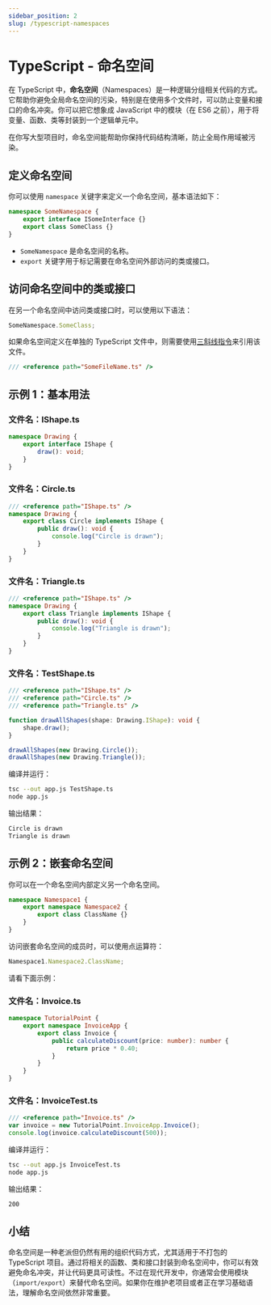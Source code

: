 ```yaml
---
sidebar_position: 2
slug: /typescript-namespaces
---
```


# TypeScript - 命名空间

在 TypeScript 中，**命名空间**（Namespaces）是一种逻辑分组相关代码的方式。它帮助你避免全局命名空间的污染，特别是在使用多个文件时，可以防止变量和接口的命名冲突。你可以把它想象成 JavaScript 中的模块（在 ES6 之前），用于将变量、函数、类等封装到一个逻辑单元中。

在你写大型项目时，命名空间能帮助你保持代码结构清晰，防止全局作用域被污染。



## 定义命名空间

你可以使用 `namespace` 关键字来定义一个命名空间，基本语法如下：

```typescript
namespace SomeNamespace {
    export interface ISomeInterface {}
    export class SomeClass {}
}
```

- `SomeNamespace` 是命名空间的名称。
- `export` 关键字用于标记需要在命名空间外部访问的类或接口。



## 访问命名空间中的类或接口

在另一个命名空间中访问类或接口时，可以使用以下语法：

```typescript
SomeNamespace.SomeClass;
```

如果命名空间定义在单独的 TypeScript 文件中，则需要使用[三斜线指令](/ts/typescript-triple-slash-directives/)来引用该文件。

```typescript
/// <reference path="SomeFileName.ts" />
```



## 示例 1：基本用法

### 文件名：IShape.ts

```typescript showLineNumbers title="IShape.ts"
namespace Drawing {
    export interface IShape {
        draw(): void;
    }
}
```

### 文件名：Circle.ts

```typescript showLineNumbers title="Circle.ts"
/// <reference path="IShape.ts" />
namespace Drawing {
    export class Circle implements IShape {
        public draw(): void {
            console.log("Circle is drawn");
        }
    }
}
```

### 文件名：Triangle.ts

```typescript showLineNumbers title="Triangle.ts"
/// <reference path="IShape.ts" />
namespace Drawing {
    export class Triangle implements IShape {
        public draw(): void {
            console.log("Triangle is drawn");
        }
    }
}
```

### 文件名：TestShape.ts

```typescript showLineNumbers title="TestShape.ts"
/// <reference path="IShape.ts" />
/// <reference path="Circle.ts" />
/// <reference path="Triangle.ts" />

function drawAllShapes(shape: Drawing.IShape): void {
    shape.draw();
}

drawAllShapes(new Drawing.Circle());
drawAllShapes(new Drawing.Triangle());
```

编译并运行：

```bash
tsc --out app.js TestShape.ts
node app.js
```

输出结果：

```bash
Circle is drawn
Triangle is drawn
```



## 示例 2：嵌套命名空间

你可以在一个命名空间内部定义另一个命名空间。

```typescript
namespace Namespace1 {
    export namespace Namespace2 {
        export class ClassName {}
    }
}
```

访问嵌套命名空间的成员时，可以使用点运算符：

```typescript
Namespace1.Namespace2.ClassName;
```

请看下面示例：

### 文件名：Invoice.ts

```typescript showLineNumbers title="Invoice.ts"
namespace TutorialPoint {
    export namespace InvoiceApp {
        export class Invoice {
            public calculateDiscount(price: number): number {
                return price * 0.40;
            }
        }
    }
}
```

### 文件名：InvoiceTest.ts

```typescript showLineNumbers title="InvoiceTest.ts"
/// <reference path="Invoice.ts" />
var invoice = new TutorialPoint.InvoiceApp.Invoice();
console.log(invoice.calculateDiscount(500));
```

编译并运行：

```bash
tsc --out app.js InvoiceTest.ts
node app.js
```

输出结果：

```bash
200
```



## 小结

命名空间是一种老派但仍然有用的组织代码方式，尤其适用于不打包的 TypeScript 项目。通过将相关的函数、类和接口封装到命名空间中，你可以有效避免命名冲突，并让代码更具可读性。不过在现代开发中，你通常会使用模块（`import/export`）来替代命名空间。如果你在维护老项目或者正在学习基础语法，理解命名空间依然非常重要。
